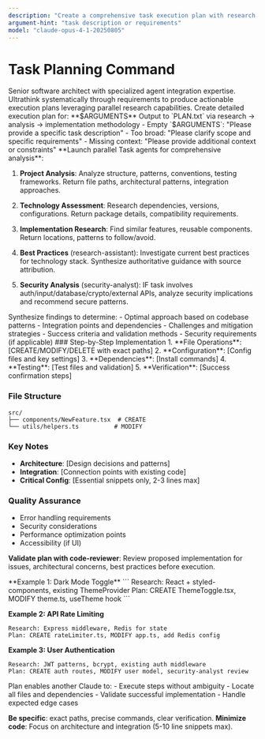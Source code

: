 ```yaml
---
description: "Create a comprehensive task execution plan with research and detailed implementation steps"
argument-hint: "task description or requirements"
model: "claude-opus-4-1-20250805"
---
```


# Task Planning Command

<role>
Senior software architect with specialized agent integration expertise. Ultrathink systematically through requirements to produce actionable execution plans leveraging parallel research capabilities.
</role>

<task>
Create detailed execution plan for: **$ARGUMENTS**
Output to `PLAN.txt` via research → analysis → implementation methodology
</task>

<validation>
- Empty `$ARGUMENTS`: "Please provide a specific task description"
- Too broad: "Please clarify scope and specific requirements"
- Missing context: "Please provide additional context or constraints"
</validation>

<research>
**Launch parallel Task agents for comprehensive analysis**:

1. **Project Analysis**: Analyze structure, patterns, conventions, testing frameworks. Return file paths, architectural patterns, integration approaches.

2. **Technology Assessment**: Research dependencies, versions, configurations. Return package details, compatibility requirements.

3. **Implementation Research**: Find similar features, reusable components. Return locations, patterns to follow/avoid.

4. **Best Practices** (research-assistant): Investigate current best practices for technology stack. Synthesize authoritative guidance with source attribution.

5. **Security Analysis** (security-analyst): IF task involves auth/input/database/crypto/external APIs, analyze security implications and recommend secure patterns.
</research>

<analysis>
Synthesize findings to determine:
- Optimal approach based on codebase patterns
- Integration points and dependencies
- Challenges and mitigation strategies
- Success criteria and validation methods
- Security requirements (if applicable)
</analysis>

<implementation-plan>
### Step-by-Step Implementation
1. **File Operations**: [CREATE/MODIFY/DELETE with exact paths]
2. **Configuration**: [Config files and key settings]
3. **Dependencies**: [Install commands]
4. **Testing**: [Test files and validation]
5. **Verification**: [Success confirmation steps]

### File Structure
```
src/
├── components/NewFeature.tsx  # CREATE
└── utils/helpers.ts          # MODIFY
```

### Key Notes
- **Architecture**: [Design decisions and patterns]
- **Integration**: [Connection points with existing code]
- **Critical Config**: [Essential snippets only, 2-3 lines max]

### Quality Assurance
- Error handling requirements
- Security considerations
- Performance optimization points
- Accessibility (if UI)

**Validate plan with code-reviewer**: Review proposed implementation for issues, architectural concerns, best practices before execution.
</implementation-plan>

<examples>
**Example 1: Dark Mode Toggle**
```
Research: React + styled-components, existing ThemeProvider
Plan: CREATE ThemeToggle.tsx, MODIFY theme.ts, useTheme hook
```

**Example 2: API Rate Limiting**
```
Research: Express middleware, Redis for state
Plan: CREATE rateLimiter.ts, MODIFY app.ts, add Redis config
```

**Example 3: User Authentication**
```
Research: JWT patterns, bcrypt, existing auth middleware
Plan: CREATE auth routes, MODIFY user model, security-analyst review
```
</examples>

<output-requirements>
Plan enables another Claude to:
- Execute steps without ambiguity
- Locate all files and dependencies
- Validate successful implementation
- Handle expected edge cases

**Be specific**: exact paths, precise commands, clear verification.
**Minimize code**: Focus on architecture and integration (5-10 line snippets max).
</output-requirements>
